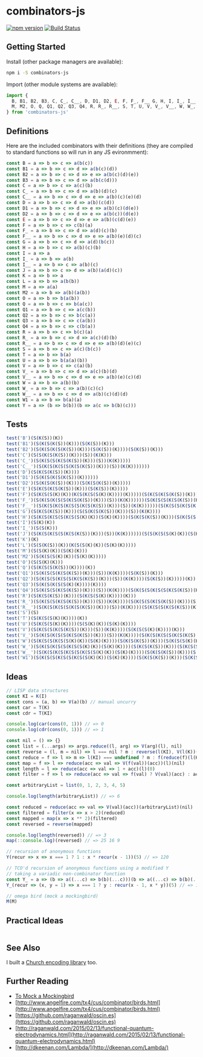# combinators-js

[![npm version](https://badge.fury.io/js/combinators-js.svg)](http://badge.fury.io/js/combinators-js)
[![Build Status](https://travis-ci.org/benji6/combinators-js.svg)](https://travis-ci.org/benji6/combinators-js)

## Getting Started

Install (other package managers are available):

```bash
npm i -S combinators-js
```

Import (other module systems are available):

```javascript
import {
  B, B1, B2, B3, C, C_, C__, D, D1, D2, E, F, F_, F__ G, H, I, I_, I__, J, K, L,
  M, M2, O, Q, Q1, Q2, Q3, Q4, R, R_, R__, S, T, U, V, V_, V__, W, W_, W__, W1, Y,
} from 'combinators-js'
```

## Definitions

Here are the included combinators with their definitions (they are compiled to standard functions so will run in any JS evironmment):

```javascript
const B = a => b => c => a(b(c))
const B1 = a => b => c => d => a(b(c)(d))
const B2 = a => b => c => d => e => a(b(c)(d)(e))
const B3 = a => b => c => d => a(b(c(d)))
const C = a => b => c => a(c)(b)
const C_ = a => b => c => d => a(b)(d)(c)
const C__ = a => b => c => d => e => a(b)(c)(e)(d)
const D = a => b => c => d => a(b)(c(d))
const D1 = a => b => c => d => e => a(b)(c)(d(e))
const D2 = a => b => c => d => e => a(b(c))(d(e))
const E = a => b => c => d => e => a(b)(c(d)(e))
const F = a => b => c => c(b)(a)
const F_ = a => b => c => d => a(d)(c)(b)
const F__ = a => b => c => d => e => a(b)(e)(d)(c)
const G = a => b => c => d => a(d)(b(c))
const H = a => b => c => a(b)(c)(b)
const I = a => a
const I_ = a => b => a(b)
const I__ = a => b => c => a(b)(c)
const J = a => b => c => d => a(b)(a(d)(c))
const K = a => b => a
const L = a => b => a(b(b))
const M = a => a(a)
const M2 = a => b => a(b)(a(b))
const O = a => b => b(a(b))
const Q = a => b => c => b(a(c))
const Q1 = a => b => c => a(c(b))
const Q2 = a => b => c => b(c(a))
const Q3 = a => b => c => c(a(b))
const Q4 = a => b => c => c(b(a))
const R = a => b => c => b(c)(a)
const R_ = a => b => c => d => a(c)(d)(b)
const R__ = a => b => c => d => e => a(b)(d)(e)(c)
const S = a => b => c => a(c)(b(c))
const T = a => b => b(a)
const U = a => b => b(a(a)(b))
const V = a => b => c => c(a)(b)
const V_ = a => b => c => d => a(c)(b)(d)
const V__ = a => b => c => d => e => a(b)(e)(c)(d)
const W = a => b => a(b)(b)
const W_ = a => b => c => a(b)(c)(c)
const W__ = a => b => c => d => a(b)(c)(d)(d)
const W1 = a => b => b(a)(a)
const Y = a => (b => b(b))(b => a(c => b(b)(c)))
```

## Tests

```javascript
test('B')(S(K(S))(K))
test('B1')(S(K(S(K(S))(K)))(S(K(S))(K)))
test('B2')(S(K(S(K(S(K(S))(K)))(S(K(S))(K))))(S(K(S))(K)))
test('C')(S(S(K(S(K(S))(K)))(S))(K(K)))
test('C_')(S(K(S(S(K(S(K(S))(K)))(S))(K(K)))))
test('C__')(S(K(S(K(S(S(K(S(K(S))(K)))(S))(K(K)))))))
test('D')(S(K(S(K(S))(K))))
test('D1')(S(K(S(K(S(K(S))(K))))))
test('D2')(S(K(S(K(S))(K)))(S(K(S(K(S))(K)))))
test('E')(S(K(S(K(S(K(S))(K)))(S(K(S))(K)))))
test('F')(S(K(S(S(K)(K))(K(S(K(S(S(K)(K))))(K)))))(S(K(S(K(S(K(S))(K)))(S(K(S))(K))))(S(K(S(S(K)(K))))(K))))
test('F_')(S(K(S(K(S(S(K(S(K(S))(K)))(S))(K(K))))))(S(K(S(S(K(S(K(S))(K)))(S))(K(K))))(S(K(S(S(K(S(K(S))(K)))(S))(K(K)))))))
test('F__')(S(K(S(K(S(K(S(S(K(S(K(S))(K)))(S))(K(K))))))(S(K(S(S(K(S(K(S))(K)))(S))(K(K))))(S(K(S(S(K(S(K(S))(K)))(S))(K(K)))))))))
test('G')(S(K(S(K(S))(K)))(S(S(K(S(K(S))(K)))(S))(K(K))))
test('H')(S(K(S(K(S(S(K(S(S(K)(K))(S(K)(K))))(S(K(S(K(S))(K)))(S(K(S(S(K)(K))))(K))))))(K)))(S(K(S(S(K(S(K(S))(K)))(S))(K(K))))))
test('I')(S(K)(K))
test('I_')(S(S(K)))
test('J')(S(K(S(K(S(S(K(S(K(S))(K)))(S))(K(K))))))(S(S(K(S(S(K)(K))(S(K)(K))))(S(K(S(K(S))(K)))(S(K(S(S(K)(K))))(K))))(K(S(K(S(S(K(S(K(S))(K)))(S))(K(K))))(S(K(S(K(S(K(S))(K)))(S(K(S))(K)))))))))
test('K')(K)
test('L')(S(S(K(S))(K))(K(S(S(K)(K))(S(K)(K)))))
test('M')(S(S(K)(K))(S(K)(K)))
test('M2')(S(K(S(S(K)(K))(S(K)(K)))))
test('O')(S(S(K)(K)))
test('Q')(S(K(S(S(K(S))(K))))(K))
test('Q1')(S(K(S(S(K(S(K(S))(K)))(S))(K(K))))(S(K(S))(K)))
test('Q2')(S(K(S(S(K(S(S(K(S(K(S))(K)))(S))(K(K))))(S(K(S))(K)))))(K))
test('Q3')(S(K(S(K(S(S(K)(K))))(K))))
test('Q4')(S(K(S(S(K(S(K(S))(K)))(S))(K(K))))(S(K(S(S(K(S(S(K(S(K(S))(K)))(S))(K(K))))(S(K(S))(K)))))(K)))
test('R')(S(K(S(K(S))(K)))(S(K(S(S(K)(K))))(K)))
test('R_')(S(K(S(S(K(S(K(S))(K)))(S))(K(K))))(S(K(S(S(K(S(K(S))(K)))(S))(K(K))))))
test('R__')(S(K(S(K(S(S(K(S(K(S))(K)))(S))(K(K))))(S(K(S(S(K(S(K(S))(K)))(S))(K(K))))))))
test('S')(S)
test('T')(S(K(S(S(K)(K))))(K))
test('U')(S(K(S(S(K)(K))))(S(S(K)(K))(S(K)(K))))
test('V')(S(K(S(S(K(S(K(S))(K)))(S))(K(K))))(S(K(S(S(K)(K))))(K)))
test('V_')(S(K(S(K(S(S(K(S(K(S))(K)))(S))(K(K))))(S(K(S(K(S(S(K(S(K(S))(K)))(S))(K(K))))))(S(K(S(S(K(S(K(S))(K)))(S))(K(K))))(S(K(S(S(K(S(K(S))(K)))(S))(K(K))))))))))
test('W')(S(K(S(S(K(S(S(K)(K))(S(K)(K))))(S(K(S(K(S))(K)))(S(K(S(S(K)(K))))(K))))))(K))
test('W_')(S(K(S(K(S(S(K(S(S(K)(K))(S(K)(K))))(S(K(S(K(S))(K)))(S(K(S(S(K)(K))))(K))))))(K))))
test('W__')(S(K(S(K(S(K(S(S(K(S(S(K)(K))(S(K)(K))))(S(K(S(K(S))(K)))(S(K(S(S(K)(K))))(K))))))(K))))))
test('W1')(S(K(S(S(K(S(S(K(S(S(K)(K))(S(K)(K))))(S(K(S(K(S))(K)))(S(K(S(S(K)(K))))(K))))))(K))))(K))
```

## Ideas

```javascript
// LISP data structures
const KI = K(I)
const cons = (a, b) => V(a)(b) // manual uncurry
const car = T(K)
const cdr = T(KI)

console.log(car(cons(0, 1))) // => 0
console.log(cdr(cons(0, 1))) // => 1

const nil = () => {}
const list = (...args) => args.reduce((l, arg) => V(arg)(l), nil)
const reverse = (l, m = nil) => l === nil ? m : reverse(l(KI), V(l(K))(m))
const reduce = f => l => m => l(KI) === undefined ? m : f(reduce(f)(l(KI))(m))(l(K))
const map = f => l => reduce(acc => val => V(f(val))(acc))(l)(nil)
const length = l => reduce(acc => val => 1 + acc)(l)(0)
const filter = f => l => reduce(acc => val => f(val) ? V(val)(acc) : acc)(l)(nil)

const arbitraryList = list(0, 1, 2, 3, 4, 5)

console.log(length(arbitraryList)) // => 6

const reduced = reduce(acc => val => V(val)(acc))(arbitraryList)(nil)
const filtered = filter(x => x > 2)(reduced)
const mapped = map(x => x ** 2)(filtered)
const reversed = reverse(mapped)

console.log(length(reversed)) // => 3
map(::console.log)(reversed) // => 25 16 9
```

```javascript
// recursion of anonymous functions
Y(recur => x => x === 1 ? 1 : x * recur(x - 1))(5) // => 120

// TCO'd recursion of anonymous functions using a modified Y
// taking a variadic non-combinator function
const Y_ = a => (b => a((...c) => b(b)(...c)))(b => a((...c) => b(b)(...c)))
Y_(recur => (x, y = 1) => x === 1 ? y : recur(x - 1, x * y))(5) // => 120
```

```javascript
// omega bird (mock a mockingbird)
M(M)
```

## Practical Ideas

```javascript

```

## See Also

I built a [Church encoding library](https://github.com/benji6/church) too.

## Further Reading

- [To Mock a Mockingbird](https://en.wikipedia.org/wiki/To_Mock_a_Mockingbird)
- [http://www.angelfire.com/tx4/cus/combinator/birds.html](http://www.angelfire.com/tx4/cus/combinator/birds.html)
- [https://github.com/raganwald/oscin.es](https://github.com/raganwald/oscin.es)
- [http://raganwald.com/2015/02/13/functional-quantum-electrodynamics.html](http://raganwald.com/2015/02/13/functional-quantum-electrodynamics.html)
- [http://dkeenan.com/Lambda/](http://dkeenan.com/Lambda/)
